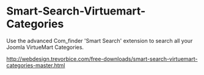# Smart-Search-Virtuemart-Categories
Use the advanced Com_finder 'Smart Search' extension to search all your Joomla VirtueMart Categories.

http://webdesign.trevorbice.com/free-downloads/smart-search-virtuemart-categories-master.html
